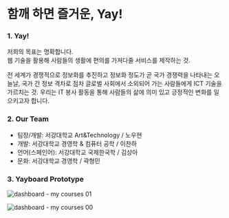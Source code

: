 # 함깨 하면 즐거운, Yay!


### 1. Yay!
저희의 목표는 명확합니다.  
웹 기술을 활용해 사람들의 생활에 편의를 가져다줄 서비스를 제작하는 것.  

전 세계가 경쟁적으로 정보화를 추진하고 정보화 정도가 곧 국가 경쟁력을 나타내는 오늘날, 국가 간 정보 격차로 점차 글로벌 사회에서 소외되어 가는 사람들에게 ICT 기술을 가르치는 것. 우리는 IT 봉사 활동을 통해 사람들의 삶에 의미 있고 긍정적인 변화를 일으키고자 합니다. 

### 2. Our Team
* 팀장/개발: 서강대학교 Art&Technology / 노우현
* 개발: 서강대학교 경영학 & 컴퓨터 공학 / 이찬하
* 언어(스페인어): 서강대학교 국제한국학 / 김상아
* 문화: 서강대학교 경영학 / 곽형민

### 3. Yayboard Prototype
![dashboard - my courses 01](https://user-images.githubusercontent.com/19285811/39503015-697c20b4-4dfe-11e8-8268-f2907e23ceed.jpg)

![dashboard - my courses 00](https://user-images.githubusercontent.com/19285811/39503014-694a41ac-4dfe-11e8-8f27-5469324f1c65.jpg)

